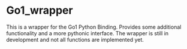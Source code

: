 # Go1_wrapper

This is a wrapper for the Go1 Python Binding. Provides some additional functionality and a more pythonic interface.
The wrapper is still in development and not all functions are implemented yet.